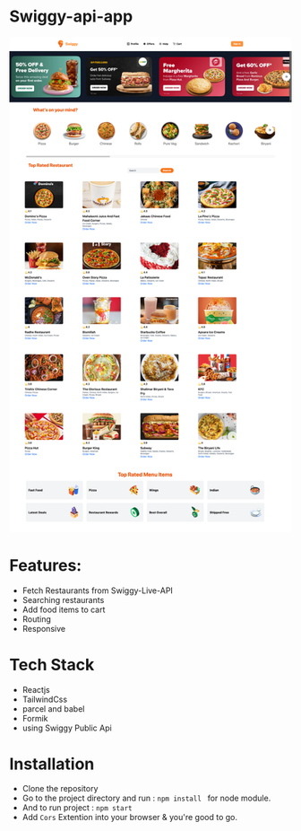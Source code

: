 # Swiggy-api-app 

![API Restaurants](src/image/1.png)



# Features:
  
  - Fetch Restaurants from Swiggy-Live-API 
  -  Searching restaurants 
  - Add food items to cart
  -  Routing
  -  Responsive


# Tech Stack
 
  - Reactjs
  - TailwindCss
  - parcel and babel
  - Formik
  - using Swiggy Public Api

# Installation

- Clone the repository
- Go to the project directory and run : `npm install ` for node module.
- And to run project : `npm start`
- Add `Cors` Extention into your browser & you're good to go.
